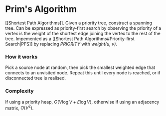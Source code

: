 # Prim's Algorithm
[[Shortest Path Algorithms]]. Given a priority tree, construct a spanning tree. Can be expressed as priority-first search by observing the priority of a vertex is the weight of the shortest edge joining the vertex to the rest of the tree. 
Impemented as a [[Shortest Path Algorithms#Priority-first Search|PFS]] by replacing *PRIORITY* with *weight(u, v)*.

### How it works
Pick a source node at random, then pick the smallest weighted edge that connects to an unvisited node. Repeat this until every node is reached, or if disconnected tree is realised.

### Complexity
If using a priority heap, $O(V \log V + E \log V)$, otherwise if using an adjacency matrix, $O(V^2)$.

